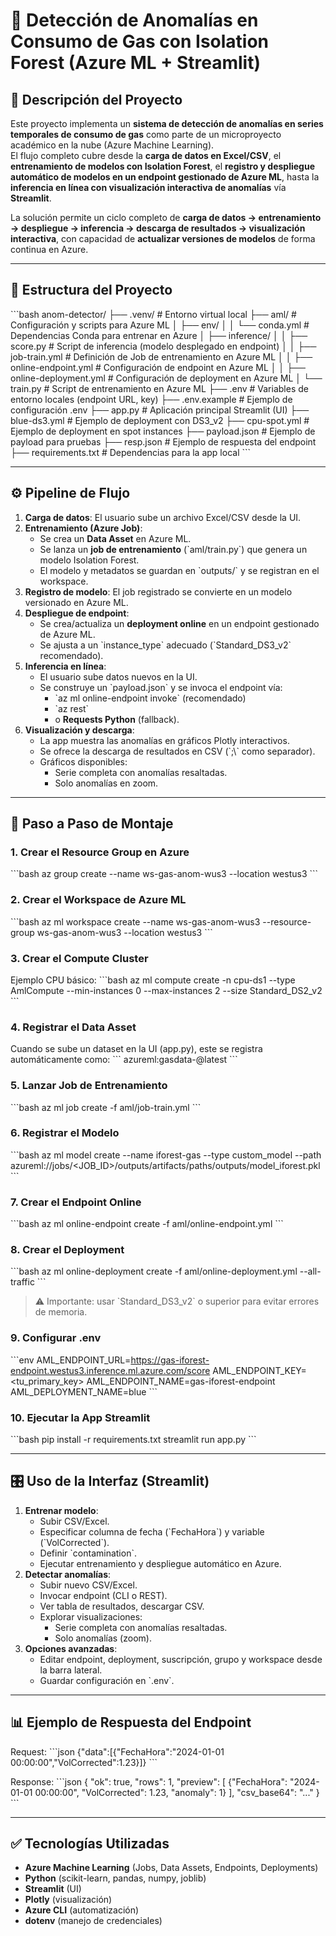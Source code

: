 # 🔎 Detección de Anomalías en Consumo de Gas con Isolation Forest (Azure ML + Streamlit)

## 📌 Descripción del Proyecto
Este proyecto implementa un **sistema de detección de anomalías en series temporales de consumo de gas** como parte de un microproyecto académico en la nube (Azure Machine Learning).  
El flujo completo cubre desde la **carga de datos en Excel/CSV**, el **entrenamiento de modelos con Isolation Forest**, el **registro y despliegue automático de modelos en un endpoint gestionado de Azure ML**, hasta la **inferencia en línea con visualización interactiva de anomalías** vía **Streamlit**.

La solución permite un ciclo completo de **carga de datos → entrenamiento → despliegue → inferencia → descarga de resultados → visualización interactiva**, con capacidad de **actualizar versiones de modelos** de forma continua en Azure.

---

## 📂 Estructura del Proyecto
\`\`\`bash
anom-detector/
├── .venv/                  # Entorno virtual local
├── aml/                    # Configuración y scripts para Azure ML
│   ├── env/
│   │   └── conda.yml        # Dependencias Conda para entrenar en Azure
│   ├── inference/
│   │   ├── score.py         # Script de inferencia (modelo desplegado en endpoint)
│   │   ├── job-train.yml    # Definición de Job de entrenamiento en Azure ML
│   │   ├── online-endpoint.yml # Configuración de endpoint en Azure ML
│   │   ├── online-deployment.yml # Configuración de deployment en Azure ML
│   └── train.py             # Script de entrenamiento en Azure ML
├── .env                     # Variables de entorno locales (endpoint URL, key)
├── .env.example             # Ejemplo de configuración .env
├── app.py                   # Aplicación principal Streamlit (UI)
├── blue-ds3.yml             # Ejemplo de deployment con DS3_v2
├── cpu-spot.yml             # Ejemplo de deployment en spot instances
├── payload.json             # Ejemplo de payload para pruebas
├── resp.json                # Ejemplo de respuesta del endpoint
├── requirements.txt         # Dependencias para la app local
\`\`\`

---

## ⚙️ Pipeline de Flujo
1. **Carga de datos**: El usuario sube un archivo Excel/CSV desde la UI.
2. **Entrenamiento (Azure Job)**:
   - Se crea un **Data Asset** en Azure ML.
   - Se lanza un **job de entrenamiento** (\`aml/train.py\`) que genera un modelo Isolation Forest.
   - El modelo y metadatos se guardan en \`outputs/\` y se registran en el workspace.
3. **Registro de modelo**: El job registrado se convierte en un modelo versionado en Azure ML.
4. **Despliegue de endpoint**:
   - Se crea/actualiza un **deployment online** en un endpoint gestionado de Azure ML.
   - Se ajusta a un \`instance_type\` adecuado (\`Standard_DS3_v2\` recomendado).
5. **Inferencia en línea**:
   - El usuario sube datos nuevos en la UI.
   - Se construye un \`payload.json\` y se invoca el endpoint vía:
     - \`az ml online-endpoint invoke\` (recomendado)
     - \`az rest\`
     - o **Requests Python** (fallback).
6. **Visualización y descarga**:
   - La app muestra las anomalías en gráficos Plotly interactivos.
   - Se ofrece la descarga de resultados en CSV (\`;\\` como separador).
   - Gráficos disponibles:
     - Serie completa con anomalías resaltadas.
     - Solo anomalías en zoom.

---

## 🚀 Paso a Paso de Montaje

### 1. Crear el **Resource Group** en Azure
\`\`\`bash
az group create --name ws-gas-anom-wus3 --location westus3
\`\`\`

### 2. Crear el **Workspace de Azure ML**
\`\`\`bash
az ml workspace create --name ws-gas-anom-wus3 --resource-group ws-gas-anom-wus3 --location westus3
\`\`\`

### 3. Crear el **Compute Cluster**
Ejemplo CPU básico:
\`\`\`bash
az ml compute create -n cpu-ds1 --type AmlCompute --min-instances 0 --max-instances 2 --size Standard_DS2_v2
\`\`\`

### 4. Registrar el **Data Asset**
Cuando se sube un dataset en la UI (app.py), este se registra automáticamente como:
\`\`\`
azureml:gasdata-<UUID>@latest
\`\`\`

### 5. Lanzar **Job de Entrenamiento**
\`\`\`bash
az ml job create -f aml/job-train.yml
\`\`\`

### 6. Registrar el **Modelo**
\`\`\`bash
az ml model create --name iforest-gas --type custom_model --path azureml://jobs/<JOB_ID>/outputs/artifacts/paths/outputs/model_iforest.pkl
\`\`\`

### 7. Crear el **Endpoint Online**
\`\`\`bash
az ml online-endpoint create -f aml/online-endpoint.yml
\`\`\`

### 8. Crear el **Deployment**
\`\`\`bash
az ml online-deployment create -f aml/online-deployment.yml --all-traffic
\`\`\`

> ⚠️ Importante: usar \`Standard_DS3_v2\` o superior para evitar errores de memoria.

### 9. Configurar **.env**
\`\`\`env
AML_ENDPOINT_URL=https://gas-iforest-endpoint.westus3.inference.ml.azure.com/score
AML_ENDPOINT_KEY=<tu_primary_key>
AML_ENDPOINT_NAME=gas-iforest-endpoint
AML_DEPLOYMENT_NAME=blue
\`\`\`

### 10. Ejecutar la **App Streamlit**
\`\`\`bash
pip install -r requirements.txt
streamlit run app.py
\`\`\`

---

## 🎛️ Uso de la Interfaz (Streamlit)
1. **Entrenar modelo**:
   - Subir CSV/Excel.
   - Especificar columna de fecha (\`FechaHora\`) y variable (\`VolCorrected\`).
   - Definir \`contamination\`.
   - Ejecutar entrenamiento y despliegue automático en Azure.
2. **Detectar anomalías**:
   - Subir nuevo CSV/Excel.
   - Invocar endpoint (CLI o REST).
   - Ver tabla de resultados, descargar CSV.
   - Explorar visualizaciones:
     - Serie completa con anomalías resaltadas.
     - Solo anomalías (zoom).
3. **Opciones avanzadas**:
   - Editar endpoint, deployment, suscripción, grupo y workspace desde la barra lateral.
   - Guardar configuración en \`.env\`.

---

## 📊 Ejemplo de Respuesta del Endpoint
Request:
\`\`\`json
{"data":[{"FechaHora":"2024-01-01 00:00:00","VolCorrected":1.23}]}
\`\`\`

Response:
\`\`\`json
{
  "ok": true,
  "rows": 1,
  "preview": [
    {"FechaHora": "2024-01-01 00:00:00", "VolCorrected": 1.23, "anomaly": 1}
  ],
  "csv_base64": "..."
}
\`\`\`

---

## ✅ Tecnologías Utilizadas
- **Azure Machine Learning** (Jobs, Data Assets, Endpoints, Deployments)
- **Python** (scikit-learn, pandas, numpy, joblib)
- **Streamlit** (UI)
- **Plotly** (visualización)
- **Azure CLI** (automatización)
- **dotenv** (manejo de credenciales)

